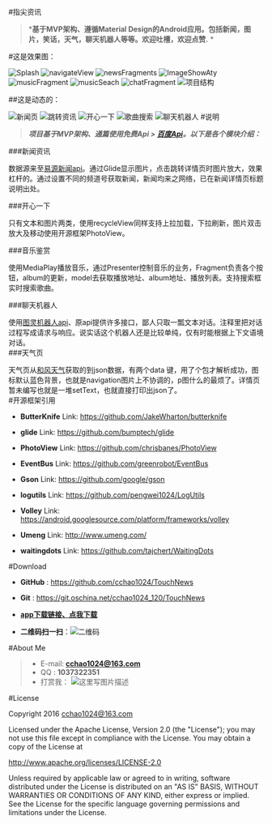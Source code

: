 #指尖资讯

> ***基于MVP架构、遵循Material Design的Android应用。包括新闻，图片，笑话，天气，聊天机器人等等。欢迎吐槽，欢迎点赞.** *

#这是效果图：


![Splash](http://img.blog.csdn.net/20160517153223672) ![navigateView](http://img.blog.csdn.net/20160517152740944) ![newsFragments](http://img.blog.csdn.net/20160517154123285) ![ImageShowAty](http://img.blog.csdn.net/20160517153649284) ![musicFragment](http://img.blog.csdn.net/20160517153327998) ![musicSeach](http://img.blog.csdn.net/20160517153345657) ![chatFragment](http://img.blog.csdn.net/20160517153359452) ![项目结构](http://img.blog.csdn.net/20160517120012181)


##这是动态的：

![新闻页](http://img.blog.csdn.net/20160518174046880) ![跳转资讯](http://img.blog.csdn.net/20160518174158710) ![开心一下](http://img.blog.csdn.net/20160518175217489) ![歌曲搜索](http://img.blog.csdn.net/20160518175236682) ![聊天机器人](http://img.blog.csdn.net/20160518175253760)
#说明

> ***项目基于MVP架构、通篇使用免费Api > [百度Api](http://apistore.baidu.com/)。以下是各个模块介绍：***

###新闻资讯

数据源来至[易源新闻api](http://apistore.baidu.com/apiworks/servicedetail/688.html)。通过Glide显示图片，点击跳转详情页时图片放大，效果杠杆的。通过设置不同的频道号获取新闻，新闻均来之网络，已在新闻详情页标题说明出处。

###开心一下

只有文本和图片两类，使用recycleView同样支持上拉加载，下拉刷新，图片双击放大及移动使用开源框架PhotoView。
   
###音乐鉴赏

使用MediaPlay播放音乐，通过Presenter控制音乐的业务，Fragment负责各个按钮，album的更新，model去获取播放地址、album地址、播放列表。支持搜索框实时搜索歌曲。

###聊天机器人

使用[图灵机器人api](http://www.tuling123.com)、原api提供许多接口，鄙人只取一瓢文本对话。注释里把对话过程写成请求与响应。说实话这个机器人还是比较单纯，仅有时能根据上下文语境对话。	
###天气页

天气页从[和风天气](http://www.heweather.com/)获取的到json数据，有两个data 键，用了个包才解析成功，图标默认蓝色背景，也就是navigation图片上不协调的，p图什么的最烦了。详情页暂未编写也就是一堆setText，也就直接打印出json了。	
#开源框架引用

- **ButterKnife**
Link: https://github.com/JakeWharton/butterknife

- **glide**
Link: https://github.com/bumptech/glide

- **PhotoView**
Link: https://github.com/chrisbanes/PhotoView

- **EventBus**
Link: https://github.com/greenrobot/EventBus

- **Gson**
Link: https://github.com/google/gson

- **logutils**
Link: https://github.com/pengwei1024/LogUtils


- **Volley**
Link: https://android.googlesource.com/platform/frameworks/volley

- **Umeng**
Link: http://www.umeng.com/

- **waitingdots**
Link: https://github.com/tajchert/WaitingDots

#Download
- **GitHub** :  https://github.com/cchao1024/TouchNews

- **Git** :  https://git.oschina.net/cchao1024_120/TouchNews

- **[app下载链接、点我下载](https://www.pgyer.com/touchnews)**

- **二维码扫一扫**：![二维码](http://img.blog.csdn.net/20160517165411722)

#About Me

> - E-mail: **cchao1024@163.com**
> - QQ : **1037322351**
> - 打赏我： 
![这里写图片描述](http://img.blog.csdn.net/20160517173055763)


#License

Copyright 2016 cchao1024@163.com

Licensed under the Apache License, Version 2.0 (the "License"); you may not use this file except in compliance with the License. You may obtain a copy of the License at

http://www.apache.org/licenses/LICENSE-2.0

Unless required by applicable law or agreed to in writing, software distributed under the License is distributed on an "AS IS" BASIS, WITHOUT WARRANTIES OR CONDITIONS OF ANY KIND, either express or implied. See the License for the specific language governing permissions and limitations under the License.



